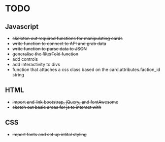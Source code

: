 # TODO

## Javascript

- ~~skeleton out required functions for manipulating cards~~
- ~~write function to connect to API and grab data~~
- ~~write  function to parse data to JSON~~
- ~~generalise the filterToId function~~
- add controls
- add interactivity to divs
- function that attaches a css class based on the card.attributes.faction_id string

## HTML

- ~~import and link bootstrap, jQuery, and fontAwesome~~
- ~~sketch out basic areas for js to interact with~~

## CSS

- ~~import fonts and set up intital styling~~
